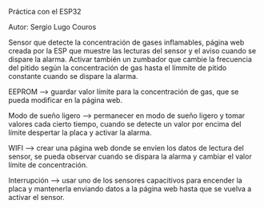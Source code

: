 Práctica con el ESP32

Autor: Sergio Lugo Couros

Sensor que detecte la concentración de gases inflamables, página web creada por la ESP que muestre las lecturas del sensor y el aviso cuando se dispare la alarma. Activar también un zumbador que cambie la frecuencia del pitido según la concentración de gas hasta el límmite de pitido constante cuando se dispare la alarma.

EEPROM --> guardar valor límite para la concentración de gas, que se pueda modificar en la página web.

Modo de sueño ligero --> permanecer en modo de sueño ligero y tomar valores cada cierto tiempo, cuando se detecte un valor por encima del límite despertar la placa y activar la alarma.

WIFI --> crear una página web donde se envíen los datos de lectura del sensor, se pueda observar cuando se dispara la alarma y cambiar el valor límite de concentración.

Interrupción --> usar uno de los sensores capacitivos para encender la placa y mantenerla enviando datos a la página web hasta que se vuelva a activar el sensor. 
